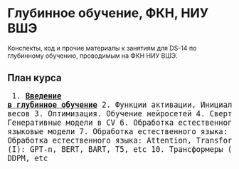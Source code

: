 # Глубинное обучение, ФКН, НИУ ВШЭ

Конспекты, код и прочие материалы к занятиям для DS-14 по глубинному обучению, проводимым на ФКН НИУ ВШЭ.

## План курса
<big><pre>
    1. [**Введение в глубинное обучение**](https://github.com/hdrbv/deep_learning_hse/tree/main/week_1)
    2. Функции активации, Инициализация весов
    3. Оптимизация. Обучение нейросетей
    4. Сверточные нейросети
    5. Генеративные модели в CV
    6. Обработка естественного языка: эмбеддинги и языковые модели
    7. Обработка естественного языка: RNN, LSTM, Seq2seq
    8. Обработка естественного языка: Attention, Transformer
    9. Трансформеры (I): GPT-n, BERT, BART, T5, etc
    10. Трансформеры (II): CLIP, DALL-E, DDPM, etc
</pre></big>

